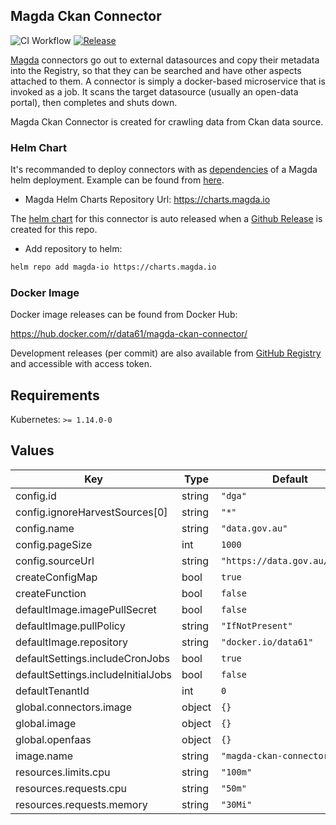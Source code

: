 ## Magda Ckan Connector

![CI Workflow](https://github.com/magda-io/magda-ckan-connector/workflows/Main%20CI%20Workflow/badge.svg?branch=master) [![Release](https://img.shields.io/github/release/magda-io/magda-ckan-connector.svg)](https://github.com/magda-io/magda-ckan-connector/releases)

[Magda](https://github.com/magda-io/magda) connectors go out to external datasources and copy their metadata into the Registry, so that they can be searched and have other aspects attached to them. A connector is simply a docker-based microservice that is invoked as a job. It scans the target datasource (usually an open-data portal), then completes and shuts down.

Magda Ckan Connector is created for crawling data from Ckan data source.

### Helm Chart

It's recommanded to deploy connectors with as [dependencies](https://helm.sh/docs/topics/chart_best_practices/dependencies/) of a Magda helm deployment. Example can be found from [here](https://github.com/magda-io/magda-config).

-   Magda Helm Charts Repository Url: https://charts.magda.io

The [helm chart](https://helm.sh/docs/topics/charts/) for this connector is auto released when a [Github Release](https://help.github.com/en/github/administering-a-repository/creating-releases) is created for this repo.

-   Add repository to helm:

```bash
helm repo add magda-io https://charts.magda.io
```

### Docker Image

Docker image releases can be found from Docker Hub:

https://hub.docker.com/r/data61/magda-ckan-connector/

Development releases (per commit) are also available from [GitHub Registry](https://github.com/magda-io/magda-ckan-connector/packages) and accessible with access token.

## Requirements

Kubernetes: `>= 1.14.0-0`

## Values

| Key                                | Type   | Default                       | Description |
| ---------------------------------- | ------ | ----------------------------- | ----------- |
| config.id                          | string | `"dga"`                       |             |
| config.ignoreHarvestSources[0]     | string | `"*"`                         |             |
| config.name                        | string | `"data.gov.au"`               |             |
| config.pageSize                    | int    | `1000`                        |             |
| config.sourceUrl                   | string | `"https://data.gov.au/data/"` |             |
| createConfigMap                    | bool   | `true`                        |             |
| createFunction                     | bool   | `false`                       |             |
| defaultImage.imagePullSecret       | bool   | `false`                       |             |
| defaultImage.pullPolicy            | string | `"IfNotPresent"`              |             |
| defaultImage.repository            | string | `"docker.io/data61"`          |             |
| defaultSettings.includeCronJobs    | bool   | `true`                        |             |
| defaultSettings.includeInitialJobs | bool   | `false`                       |             |
| defaultTenantId                    | int    | `0`                           |             |
| global.connectors.image            | object | `{}`                          |             |
| global.image                       | object | `{}`                          |             |
| global.openfaas                    | object | `{}`                          |             |
| image.name                         | string | `"magda-ckan-connector"`      |             |
| resources.limits.cpu               | string | `"100m"`                      |             |
| resources.requests.cpu             | string | `"50m"`                       |             |
| resources.requests.memory          | string | `"30Mi"`                      |             |
